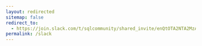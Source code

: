 ```yaml
---
layout: redirected
sitemap: false
redirect_to:
  - https://join.slack.com/t/sqlcommunity/shared_invite/enQtOTA2NTA2MzA1MzkyLTQ1OWNjMTg0YjhiNjA4ZGY0NTk1NTAzMTM3MmU3YjE5YzIwYjZmNTBlY2MwZTYxMWFjYmJhOTcyYTk0NjUwOGY
permalink: /slack
---
```

